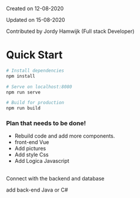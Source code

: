 Created on 12-08-2020

Updated on 15-08-2020

Contributed by Jordy Hamwijk (Full stack Developer)
# Quick Start

```bash
# Install dependencies
npm install

# Serve on localhost:8080
npm run serve

# Build for production
npm run build
```


### Plan that needs to be done!

- Rebuild code and add more components.
- front-end Vue
- Add pictures
- Add style Css
- Add Logica Javascript
<br/>
Connect with the backend and database

add back-end  Java or C#
